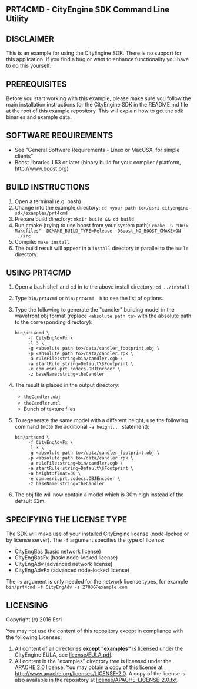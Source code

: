 PRT4CMD - CityEngine SDK Command Line Utility
---------------------------------------------


DISCLAIMER
----------

This is an example for using the CityEngine SDK. There is no support for this application. 
If you find a bug or want to enhance functionality you have to do this yourself.


PREREQUISITES
-------------

Before you start working with this example, please make sure you follow
the main installation instructions for the CityEngine SDK in the
README.md file at the root of this example repository. This will 
explain how to get the sdk binaries and example data.


SOFTWARE REQUIREMENTS
---------------------

- See "General Software Requirements - Linux or MacOSX, for simple clients"
- Boost libraries 1.53 or later (binary build for your compiler / platform, http://www.boost.org)


BUILD INSTRUCTIONS
------------------

1. Open a terminal (e.g. bash)
1. Change into the example directory: `cd <your path to>/esri-cityengine-sdk/examples/prt4cmd`
1. Prepare build directory: `mkdir build && cd build`
1. Run cmake (trying to use boost from your system path): `cmake -G "Unix Makefiles" -DCMAKE_BUILD_TYPE=Release -DBoost_NO_BOOST_CMAKE=ON ../src`
1. Compile: `make install`
1. The build result will appear in a `install` directory in parallel to the `build` directory.


USING PRT4CMD
-------------

1. Open a bash shell and cd in to the above install directory: `cd ../install`
1. Type `bin/prt4cmd` or `bin/prt4cmd -h` to see the list of options.
1. Type the following to generate the "candler" building model in the wavefront obj format (replace `<absolute path to>` with the absolute path to the corresponding directory):
   ```
   bin/prt4cmd \
        -f CityEngAdvFx \
        -l 3 \
        -g <absolute path to>/data/candler_footprint.obj \
        -p <absolute path to>/data/candler.rpk \
        -a ruleFile:string=bin/candler.cgb \
        -a startRule:string=Default\$Footprint \
        -e com.esri.prt.codecs.OBJEncoder \
        -z baseName:string=theCandler
   ```
1. The result is placed in the output directory:
   - `theCandler.obj`
   - `theCandler.mtl`
   - Bunch of texture files

1. To regenerate the same model with a different height, use the following command (note the additional `-a height...` statement):
   ```
   bin/prt4cmd \
        -f CityEngAdvFx \
        -l 3 \
        -g <absolute path to>/data/candler_footprint.obj \
        -p <absolute path to>/data/candler.rpk \
        -a ruleFile:string=bin/candler.cgb \
        -a startRule:string=Default\$Footprint \
        -a height:float=30 \
        -e com.esri.prt.codecs.OBJEncoder \
        -z baseName:string=theCandler
   ```
1. The obj file will now contain a model which is 30m high instead of the default 62m.


SPECIFYING THE LICENSE TYPE
---------------------------

The SDK will make use of your installed CityEngine license (node-locked or by license server).
The `-f` argument specifies the type of license:
- CityEngBas (basic network license)
- CityEngBasFx (basic node-locked license)
- CityEngAdv (advanced network license)
- CityEngAdvFx (advanced node-locked license)

The `-s` argument is only needed for the network license types, for example `bin/prt4cmd -f CityEngAdv -s 27000@example.com`


LICENSING
---------

Copyright (c) 2016 Esri

You may not use the content of this repository except in compliance with the following Licenses:
  1. All content of all directories **except "examples"** is licensed under the CityEngine EULA, see [license/EULA.pdf](license/EULA.pdf).
  2. All content in the "examples" directory tree is licensed under the APACHE 2.0 license. You may obtain a copy of this license at http://www.apache.org/licenses/LICENSE-2.0. A copy of the license is also available in the repository at [license/APACHE-LICENSE-2.0.txt](license/APACHE-LICENSE-2.0.txt).
